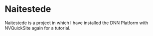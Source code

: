 # Naitestede
Naitestede is a project in which I have installed the DNN Platform with NVQuickSite again for a tutorial.

